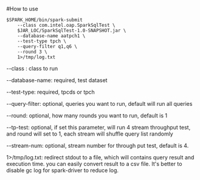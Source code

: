 #How to use
```
$SPARK_HOME/bin/spark-submit 
    --class com.intel.oap.SparkSqlTest \
    $JAR_LOC/SparkSqlTest-1.0-SNAPSHOT.jar \
    --database-name aatpch1 \
    --test-type tpch \
    --query-filter q1,q6 \
    --round 3 \
    1>/tmp/log.txt
```

--class : class to run  

--database-name: required, test dataset  

--test-type: required, tpcds or tpch  

--query-filter: optional, queries you want to run, default will run all queries

--round: optional, how many rounds you want to run, default is 1  

--tp-test: optional, if set this parameter, will run 4 stream throughput test, and round will set to 1, each 
stream will shuffle query list randomly

--stream-num: optional, stream number for through put test, default is 4.

1>/tmp/log.txt: redirect stdout to a file, which will contains query result and execution time. you can easily 
convert result to a csv file. It's better to disable gc log for spark-driver to reduce log.
